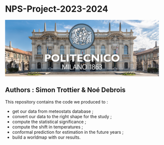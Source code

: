 # NPS-Project-2023-2024

<p align="center">
    <img src="./polimi.jpg" alt="drawing" width="800"/>
</p>

## Authors : Simon Trottier & Noé Debrois

This repository contains the code we produced to :
- get our data from meteostats database ;
- convert our data to the right shape for the study ;
- compute the statistical significance ;
- compute the shift in temperatures ;
- conformal prediction for estimation in the future years ;
- build a worldmap with our results.
